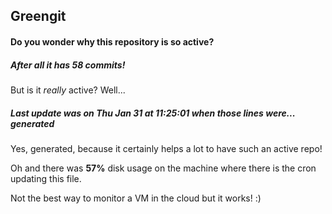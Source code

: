 ## Greengit

#### Do you wonder why this repository is so active?

##### After all it has 58 commits!

But is it *really* active? Well...

##### Last update was on Thu Jan 31 at 11:25:01 when those lines were... generated

Yes, generated, because it certainly helps a lot to have such an active repo!

Oh and there was **57%** disk usage on the machine
where there is the cron updating this file.

Not the best way to monitor a VM in the cloud but it works! :)
